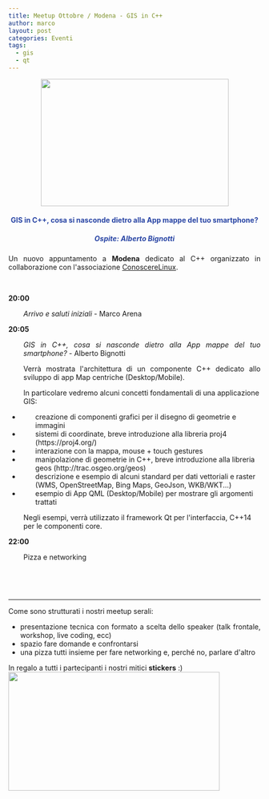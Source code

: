 ```yaml
---
title: Meetup Ottobre / Modena - GIS in C++
author: marco
layout: post
categories: Eventi
tags:
  - gis
  - qt
---
```



<center><a href="https://conoscerelinux.org/courses/meetupcpp_ott18/"><img class="aligncenter wp-image-8786" src="https://www.italiancpp.org/wp-content/uploads/2018/09/meetup_cpp_mo1018.png" alt="" width="375" height="254" /></a></center>
<h4 style="text-align: center;"><span style="color: #2945a4;">GIS in C++, cosa si nasconde dietro alla App mappe del tuo smartphone?</span></h4>
<h5 style="text-align: center;"><span style="color: #2945a4;">Ospite: <em>Alberto Bignotti</em></span></h5>
<p style="text-align: justify;">Un nuovo appuntamento a <strong>Modena</strong> dedicato al C++ organizzato in collaborazione con l'associazione <a href="http://conoscerelinux.org">ConoscereLinux</a>.</p>
<p style="text-align: justify;"><span style="color: #ffffff;"> </span></p>
<p style="text-align: justify;"><strong>20:00</strong></p>
<p style="text-align: justify; padding-left: 30px;"><em>Arrivo e saluti iniziali</em> - Marco Arena</p>
<p style="text-align: justify;"><strong>20:05</strong></p>
<p style="text-align: justify; padding-left: 30px;"><em>GIS in C++, cosa si nasconde dietro alla App mappe del tuo smartphone? </em>- Alberto Bignotti</p>
<p style="text-align: justify; padding-left: 30px;">Verrà mostrata l'architettura di un componente C++ dedicato allo sviluppo di app Map centriche (Desktop/Mobile).</p>
<p style="padding-left: 30px;">In particolare vedremo alcuni concetti fondamentali di una applicazione GIS:</p>

<ul>
 	<li style="padding-left: 30px;">creazione di componenti grafici per il disegno di geometrie e immagini</li>
 	<li style="padding-left: 30px;">sistemi di coordinate, breve introduzione alla libreria proj4 (https://proj4.org/)</li>
 	<li style="padding-left: 30px;">interazione con la mappa, mouse + touch gestures</li>
 	<li style="padding-left: 30px;">manipolazione di geometrie in C++, breve introduzione alla libreria geos (http://trac.osgeo.org/geos)</li>
 	<li style="padding-left: 30px;">descrizione e esempio di alcuni standard per dati vettoriali e raster (WMS, OpenStreetMap, Bing Maps, GeoJson, WKB/WKT...)</li>
 	<li style="padding-left: 30px;">esempio di App QML (Desktop/Mobile) per mostrare gli argomenti trattati</li>
</ul>
<p style="padding-left: 30px;">Negli esempi, verrà utilizzato il framework Qt per l'interfaccia, C++14 per le componenti core.</p>
<strong>22:00</strong>
<p style="padding-left: 30px;">Pizza e networking</p>
&nbsp;

&nbsp;

<hr />
<p style="text-align: justify;">Come sono strutturati i nostri meetup serali:</p>

<ul>
 	<li style="text-align: justify;">presentazione tecnica con formato a scelta dello speaker (talk frontale, workshop, live coding, ecc)</li>
 	<li style="text-align: justify;">spazio fare domande e confrontarsi</li>
 	<li style="text-align: justify;">una pizza tutti insieme per fare networking e, perché no, parlare d'altro</li>
</ul>
In regalo a tutti i partecipanti i nostri mitici <strong>stickers</strong> :)

<img class="aligncenter wp-image-8426" src="http://www.italiancpp.org/wp-content/uploads/2013/06/stickers-1.jpg" alt="" width="422" height="237" />
